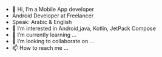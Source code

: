 - 👋 Hi, I’m  a Mobile App developer
-  Android Developer at Freelancer
- Speak: Arabic & English
- 👀 I’m interested in Android,java, Kotlin, JetPack Compose
- 🌱 I’m currently learning ...
- 💞️ I’m looking to collaborate on ...
- 📫 How to reach me ...

<!---
husseinkhalaf066336/husseinkhalaf066336 is a ✨ special ✨ repository because its `README.md` (this file) appears on your GitHub profile.
You can click the Preview link to take a look at your changes.
--->
